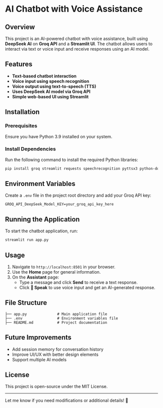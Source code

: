 # AI Chatbot with Voice Assistance

## Overview
This project is an AI-powered chatbot with voice assistance, built using **DeepSeek AI** on **Groq API** and a **Streamlit UI**. The chatbot allows users to interact via text or voice input and receive responses using an AI model.

## Features
- **Text-based chatbot interaction**
- **Voice input using speech recognition**
- **Voice output using text-to-speech (TTS)**
- **Uses DeepSeek AI model via Groq API**
- **Simple web-based UI using Streamlit**

## Installation

### Prerequisites
Ensure you have Python 3.9 installed on your system.

### Install Dependencies
Run the following command to install the required Python libraries:
```bash
pip install groq streamlit requests speechrecognition pyttsx3 python-dotenv PyAudio streamlit_option_menu
```

## Environment Variables
Create a `.env` file in the project root directory and add your Groq API key:
```
GROQ_API_DeepSeek_Model_KEY=your_groq_api_key_here
```

## Running the Application
To start the chatbot application, run:
```bash
streamlit run app.py
```

## Usage
1. Navigate to `http://localhost:8501` in your browser.
2. Use the **Home** page for general information.
3. On the **Assistant** page:
   - Type a message and click **Send** to receive a text response.
   - Click **🎤 Speak** to use voice input and get an AI-generated response.

## File Structure
```
├── app.py              # Main application file
├── .env                # Environment variables file
├── README.md           # Project documentation
```

## Future Improvements
- Add session memory for conversation history
- Improve UI/UX with better design elements
- Support multiple AI models

## License
This project is open-source under the MIT License.

---

Let me know if you need modifications or additional details! 🚀

